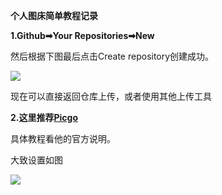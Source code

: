 **个人图床简单教程记录**

**1.Github➡Your Repositories➡New**

然后根据下图最后点击Create repository创建成功。

<img src="https://cdn.jsdelivr.net/gh/sayviness/imgup/img/202111261353791.png"  />

现在可以直接返回仓库上传，或者使用其他上传工具

**2.这里推荐[Picgo](https://picgo.github.io/PicGo-Doc/zh/guide/#%E5%BA%94%E7%94%A8%E6%A6%82%E8%BF%B0)**

具体教程看他的官方说明。

大致设置如图

![](https://cdn.jsdelivr.net/gh/sayviness/imgup/img/202111261403113.png)

